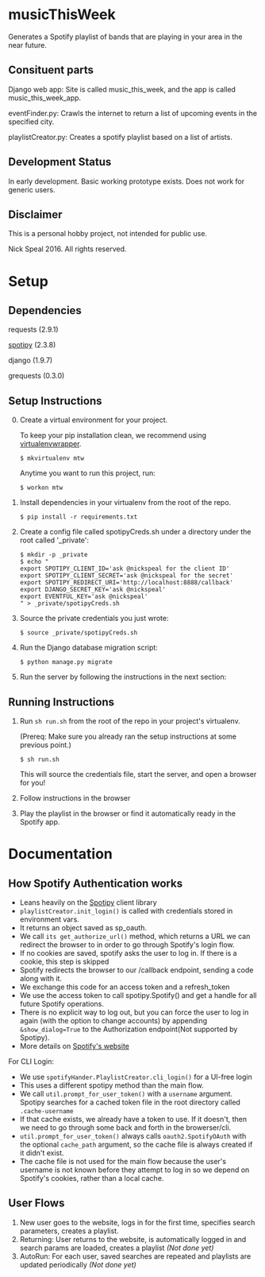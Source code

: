 # musicThisWeek

Generates a Spotify playlist of bands that are playing in your area in the near future.

## Consituent parts

Django web app: Site is called music_this_week, and the app is called music_this_week_app.

eventFinder.py: Crawls the internet to return a list of upcoming events in the specified city.

playlistCreator.py: Creates a spotify playlist based on a list of artists.

## Development Status

In early development. Basic working prototype exists. Does not work for generic users.

## Disclaimer

This is a personal hobby project, not intended for public use.

Nick Speal 2016. All rights reserved.


# Setup

## Dependencies

requests (2.9.1)

[spotipy](https://spotipy.readthedocs.io/en/latest/) (2.3.8)

django (1.9.7)

grequests (0.3.0)

## Setup Instructions

0. Create a virtual environment for your project.

    To keep your pip installation clean, we recommend using [virtualenvwrapper](https://virtualenvwrapper.readthedocs.io/en/latest/).

    ~~~~
    $ mkvirtualenv mtw
    ~~~~

    Anytime you want to run this project, run:

    ~~~~
    $ workon mtw
    ~~~~

1. Install dependencies in your virtualenv from the root of the repo.

    ~~~~
    $ pip install -r requirements.txt 
    ~~~~

2. Create a config file called spotipyCreds.sh under a directory under the root called '_private':

    ~~~~
    $ mkdir -p _private
    $ echo "
    export SPOTIPY_CLIENT_ID='ask @nickspeal for the client ID'
    export SPOTIPY_CLIENT_SECRET='ask @nickspeal for the secret'
    export SPOTIPY_REDIRECT_URI='http://localhost:8888/callback'
    export DJANGO_SECRET_KEY='ask @nickspeal'
    export EVENTFUL_KEY='ask @nickspeal'
    " > _private/spotipyCreds.sh
    ~~~~

3. Source the private credentials you just wrote:

    ~~~~
    $ source _private/spotipyCreds.sh
    ~~~~

3. Run the Django database migration script:

    ~~~~
    $ python manage.py migrate
    ~~~~

4. Run the server by following the instructions in the next section:

## Running Instructions

1. Run `sh run.sh` from the root of the repo in your project's virtualenv.

    (Prereq: Make sure you already ran the setup instructions at some previous point.)

    ~~~~
    $ sh run.sh
    ~~~~

    This will source the credentials file, start the server, and open a browser for you!

2. Follow instructions in the browser

3. Play the playlist in the browser or find it automatically ready in the Spotify app.
 

# Documentation

## How Spotify Authentication works

* Leans heavily on the [Spotipy](https://spotipy.readthedocs.io/en/latest/) client library
* `playlistCreator.init_login()` is called with credentials stored in environment vars.
* It returns an object saved as sp_oauth.
* We call `its get_authorize_url()` method, which returns a URL we can redirect the browser to in order to go through Spotify's login flow.
* If no cookies are saved, spotify asks the user to log in. If there is a cookie, this step is skipped
* Spotify redirects the browser to our /callback endpoint, sending a code along with it.
* We exchange this code for an access token and a refresh_token
* We use the access token to call spotipy.Spotify() and get a handle for all future Spotify operations.
* There is no explicit way to log out, but you can force the user to log in again (with the option to change accounts) by appending `&show_dialog=True` to the Authorization endpoint(Not supported by Spotipy).
* More details on [Spotify's website](https://developer.spotify.com/web-api/authorization-guide/)

For CLI Login:
* We use `spotifyHander.PlaylistCreator.cli_login()` for a UI-free login
* This uses a different spotipy method than the main flow.
* We call `util.prompt_for_user_token()` with a `username` argument. Spotipy searches for a cached token file in the root directory called `.cache-username`
* If that cache exists, we already have a token to use. If it doesn't, then we need to go through some back and forth in the browerser/cli.
* `util.prompt_for_user_token()` always calls `oauth2.SpotifyOAuth` with the optional `cache_path` argument, so the cache file is always created if it didn't exist.
* The cache file is not used for the main flow because the user's username is not known before they attempt to log in so we depend on Spotify's cookies, rather than a local cache.

## User Flows

1. New user goes to the website, logs in for the first time, specifies search parameters, creates a playlist.
2. Returning: User returns to the website, is automatically logged in and search params are loaded, creates a playlist _(Not done yet)_
3. AutoRun: For each user, saved searches are repeated and playlists are updated periodically _(Not done yet)_


